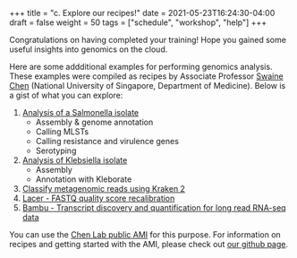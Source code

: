 +++
title = "c. Explore our recipes!"
date = 2021-05-23T16:24:30-04:00
draft = false 
weight = 50
tags = ["schedule", "workshop", "help"]
+++

Congratulations on having completed your training! Hope you gained some useful insights into genomics on the cloud.  

Here are some addditional examples for performing genomics analysis. These examples were compiled as recipes by Associate Professor [Swaine Chen](https://swainechen.github.io/) (National University of Singapore, Department of Medicine). Below is a gist of what you can explore:
1.	[Analysis of a Salmonella isolate](https://github.com/swainechen/chenlab-training/blob/main/recipes/Salmonella.md)
	- Assembly & genome annotation
	- Calling MLSTs
	- Calling resistance and virulence genes
	- Serotyping
2.	[Analysis of Klebsiella isolate](https://github.com/swainechen/chenlab-training/blob/main/recipes/Klebsiella.md)
	- Assembly
	- Annotation with Kleborate
3.	[Classify metagenomic reads using Kraken 2](https://github.com/swainechen/chenlab-training/blob/main/recipes/Metagenomics.md) 
4.	[Lacer - FASTQ quality score recalibration](https://github.com/swainechen/chenlab-training/blob/main/recipes/Lacer.md)
5.	[Bambu - Transcript discovery and quantification for long read RNA-seq data](https://github.com/swainechen/chenlab-training/blob/main/recipes/Bambu.md) 

You can use the [Chen Lab public AMI](http://slchen-lab-training.s3-website-ap-southeast-1.amazonaws.com/14-appendix/05-aboutyourami.html) for this purpose. For information on recipes and getting started with the AMI, please check out [our github page](https://github.com/swainechen/chenlab-training/tree/main/recipes).
